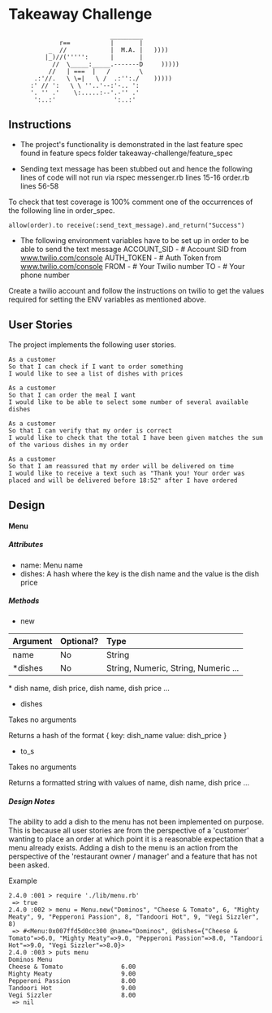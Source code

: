 Takeaway Challenge
==================
```
                            _________
              r==           |       |
           _  //            |  M.A. |   ))))
          |_)//(''''':      |       |
            //  \_____:_____.-------D     )))))
           //   | ===  |   /        \
       .:'//.   \ \=|   \ /  .:'':./    )))))
      :' // ':   \ \ ''..'--:'-.. ':
      '. '' .'    \:.....:--'.-'' .'
       ':..:'                ':..:'

 ```

Instructions
-------

* The project's functionality is demonstrated in the last feature spec found in feature specs folder takeaway-challenge/feature_spec

* Sending text message has been stubbed out and hence the following lines of code will not run via rspec
messenger.rb lines 15-16
order.rb lines 56-58

To check that test coverage is 100% comment one of the occurrences of the following line in order_spec.

```
allow(order).to receive(:send_text_message).and_return("Success")
```

* The following environment variables have to be set up in order to be able to send the text message
ACCOUNT_SID - # Account SID from www.twilio.com/console
AUTH_TOKEN - # Auth Token from www.twilio.com/console
FROM - # Your Twilio number
TO - # Your phone number

Create a twilio account and follow the instructions on twilio to get the values required for setting the ENV variables as mentioned above.

User Stories
-----

The project implements the following user stories.

```
As a customer
So that I can check if I want to order something
I would like to see a list of dishes with prices

As a customer
So that I can order the meal I want
I would like to be able to select some number of several available dishes

As a customer
So that I can verify that my order is correct
I would like to check that the total I have been given matches the sum of the various dishes in my order

As a customer
So that I am reassured that my order will be delivered on time
I would like to receive a text such as "Thank you! Your order was placed and will be delivered before 18:52" after I have ordered
```

Design
-----

#### Menu

##### Attributes

* name:     Menu name
* dishes:   A hash where the key is the dish name and the value is the dish price

##### Methods

* new

|Argument |Optional?|Type                                             |
|:-       |:-       |:-                                               |
|name     |No       |String                                           |
|*dishes  |No       |String, Numeric, String, Numeric ...             |

\* dish name, dish price, dish name, dish price ...

* dishes

Takes no arguments

Returns a hash of the format { key: dish_name value: dish_price }

* to_s

Takes no arguments

Returns a formatted string with values of name, dish name, dish price ...

##### Design Notes

The ability to add a dish to the menu has not been implemented on purpose. This is because all user stories are from the perspective of a 'customer' wanting to place an order at which point it is a reasonable expectation that a menu already exists. Adding a dish to the menu is an action from the perspective of the 'restaurant owner / manager' and a feature that has not been asked.

Example

```
2.4.0 :001 > require './lib/menu.rb'
 => true
2.4.0 :002 > menu = Menu.new("Dominos", "Cheese & Tomato", 6, "Mighty Meaty", 9, "Pepperoni Passion", 8, "Tandoori Hot", 9, "Vegi Sizzler", 8)
 => #<Menu:0x007ffd5d0cc300 @name="Dominos", @dishes={"Cheese & Tomato"=>6.0, "Mighty Meaty"=>9.0, "Pepperoni Passion"=>8.0, "Tandoori Hot"=>9.0, "Vegi Sizzler"=>8.0}>
2.4.0 :003 > puts menu
Dominos Menu
Cheese & Tomato                6.00
Mighty Meaty                   9.00
Pepperoni Passion              8.00
Tandoori Hot                   9.00
Vegi Sizzler                   8.00
 => nil
```
